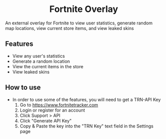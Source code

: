 <h1 align="center">Fortnite Overlay</h1>

An external overlay for Fortnite to view user statistics, generate random map locations, view current store items, and view leaked skins

## Features

* View any user's statistics
* Generate a random location
* View the current items in the store
* View leaked skins

## How to use

- In order to use some of the features, you will need to get a TRN-API Key
  1. Go to https://www.fortnitetracker.com
  2. Login or register for an account
  3. Click Support > API
  4. Click "Generate API Key"
  5. Copy & Paste the key into the "TRN Key" text field in the Settings page
